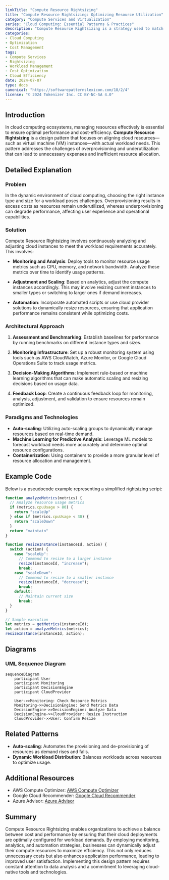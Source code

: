 ```yaml
---
linkTitle: "Compute Resource Rightsizing"
title: "Compute Resource Rightsizing: Optimizing Resource Utilization"
category: "Compute Services and Virtualization"
series: "Cloud Computing: Essential Patterns & Practices"
description: "Compute Resource Rightsizing is a strategy used to match instance types and sizes precisely to workload requirements in order to prevent overprovisioning and underutilization, optimizing both performance and cost-efficiency in cloud environments."
categories:
- Cloud Computing
- Optimization
- Cost Management
tags:
- Compute Services
- Rightsizing
- Workload Management
- Cost Optimization
- Cloud Efficiency
date: 2024-07-07
type: docs
canonical: "https://softwarepatternslexicon.com/18/2/4"
license: "© 2024 Tokenizer Inc. CC BY-NC-SA 4.0"
---
```


## Introduction

In cloud computing ecosystems, managing resources effectively is essential to ensure optimal performance and cost-efficiency. **Compute Resource Rightsizing** is a design pattern that focuses on aligning cloud resources—such as virtual machine (VM) instances—with actual workload needs. This pattern addresses the challenges of overprovisioning and underutilization that can lead to unnecessary expenses and inefficient resource allocation.

## Detailed Explanation

### Problem

In the dynamic environment of cloud computing, choosing the right instance type and size for a workload poses challenges. Overprovisioning results in excess costs as resources remain underutilized, whereas underprovisioning can degrade performance, affecting user experience and operational capabilities.

### Solution

Compute Resource Rightsizing involves continuously analyzing and adjusting cloud instances to meet the workload requirements accurately. This involves:

- **Monitoring and Analysis**: Deploy tools to monitor resource usage metrics such as CPU, memory, and network bandwidth. Analyze these metrics over time to identify usage patterns.

- **Adjustment and Scaling**: Based on analytics, adjust the compute instances accordingly. This may involve resizing current instances to smaller types or switching to larger ones if demand increases.

- **Automation**: Incorporate automated scripts or use cloud provider solutions to dynamically resize resources, ensuring that application performance remains consistent while optimizing costs.

### Architectural Approach

1. **Assessment and Benchmarking**: Establish baselines for performance by running benchmarks on different instance types and sizes.

2. **Monitoring Infrastructure**: Set up a robust monitoring system using tools such as AWS CloudWatch, Azure Monitor, or Google Cloud Operations Suite to track usage metrics.

3. **Decision-Making Algorithms**: Implement rule-based or machine learning algorithms that can make automatic scaling and resizing decisions based on usage data.

4. **Feedback Loop**: Create a continuous feedback loop for monitoring, analysis, adjustment, and validation to ensure resources remain optimized.

### Paradigms and Technologies

- **Auto-scaling**: Utilizing auto-scaling groups to dynamically manage resources based on real-time demand.
- **Machine Learning for Predictive Analysis**: Leverage ML models to forecast workload needs more accurately and determine optimal resource configurations.
- **Containerization**: Using containers to provide a more granular level of resource allocation and management.

## Example Code

Below is a pseudocode example representing a simplified rightsizing script:

```javascript
function analyzeMetrics(metrics) {
  // Analyze resource usage metrics
  if (metrics.cpuUsage > 80) {
    return "scaleUp"
  } else if (metrics.cpuUsage < 30) {
    return "scaleDown"
  }
  return "maintain"
}

function resizeInstance(instanceId, action) {
  switch (action) {
    case "scaleUp":
      // Command to resize to a larger instance
      resize(instanceId, "increase");
      break;
    case "scaleDown":
      // Command to resize to a smaller instance
      resize(instanceId, "decrease");
      break;
    default:
      // Maintain current size
      break;
  }
}

// Sample execution
let metrics = getMetrics(instanceId);
let action = analyzeMetrics(metrics);
resizeInstance(instanceId, action);
```

## Diagrams

### UML Sequence Diagram

```mermaid
sequenceDiagram
    participant User
    participant Monitoring
    participant DecisionEngine
    participant CloudProvider

    User->>Monitoring: Check Resource Metrics
    Monitoring->>DecisionEngine: Send Metrics Data
    DecisionEngine->>DecisionEngine: Analyze Data
    DecisionEngine->>CloudProvider: Resize Instruction
    CloudProvider->>User: Confirm Resize
```

## Related Patterns

- **Auto-scaling**: Automates the provisioning and de-provisioning of resources as demand rises and falls.
- **Dynamic Workload Distribution**: Balances workloads across resources to optimize usage.

## Additional Resources

- AWS Compute Optimizer: [AWS Compute Optimizer](https://aws.amazon.com/compute-optimizer/)
- Google Cloud Recommender: [Google Cloud Recommender](https://cloud.google.com/recommender)
- Azure Advisor: [Azure Advisor](https://azure.microsoft.com/en-us/services/advisor/)

## Summary

Compute Resource Rightsizing enables organizations to achieve a balance between cost and performance by ensuring that their cloud deployments are optimally configured for workload demands. By employing monitoring, analytics, and automation strategies, businesses can dynamically adjust their compute resources to maximize efficiency. This not only reduces unnecessary costs but also enhances application performance, leading to improved user satisfaction. Implementing this design pattern requires constant attention to data analysis and a commitment to leveraging cloud-native tools and technologies.
